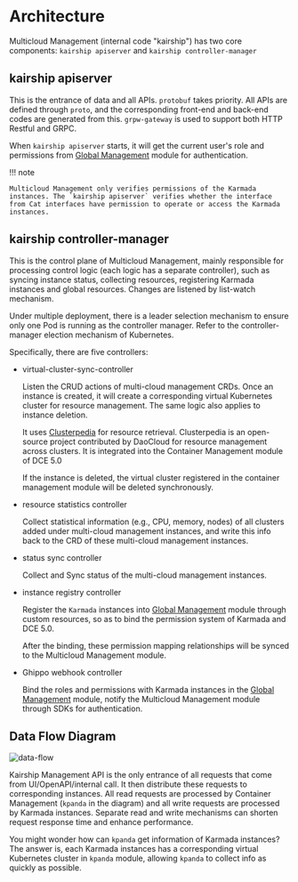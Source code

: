 # Architecture

Multicloud Management (internal code "kairship") has two core components: `kairship apiserver` and `kairship controller-manager`

## kairship apiserver

This is the entrance of data and all APIs. `protobuf` takes priority. All APIs are defined through `proto`, and the corresponding front-end and back-end codes are generated from this. `grpw-gateway` is used to support both HTTP Restful and GRPC.

When `kairship apiserver` starts, it will get the current user's role and permissions from [Global Management](../../ghippo/intro/what.md) module for authentication.

!!! note

    Multicloud Management only verifies permissions of the Karmada instances. The `kairship apiserver` verifies whether the interface from Cat interfaces have permission to operate or access the Karmada instances.

## kairship controller-manager

This is the control plane of Multicloud Management, mainly responsible for processing control logic (each logic has a separate controller), such as syncing instance status, collecting resources, registering Karmada instances and global resources. Changes are listened by list-watch mechanism.

Under multiple deployment, there is a leader selection mechanism to ensure only one Pod is running as the controller manager. Refer to the controller-manager election mechanism of Kubernetes.

Specifically, there are five controllers:

- virtual-cluster-sync-controller

    Listen the CRUD actions of multi-cloud management CRDs. Once an instance is created, it will create a corresponding virtual Kubernetes cluster for resource management. The same logic also applies to instance deletion.

    It uses [Clusterpedia]( ../../community/clusterpedia.md) for resource retrieval. Clusterpedia is an open-source project contributed by DaoCloud for resource management across clusters. It is integrated into the Container Management module of DCE 5.0

    If the instance is deleted, the virtual cluster registered in the container management module will be deleted synchronously.

- resource statistics controller

    Collect statistical information (e.g., CPU, memory, nodes) of all clusters added under multi-cloud management instances, and write this info back to the CRD of these multi-cloud management instances.

- status sync controller

    Collect and Sync status of the multi-cloud management instances.

- instance registry controller

    Register the `Karmada` instances into [Global Management](../../ghippo/intro/what.md) module through custom resources, so as to bind the permission system of Karmada and DCE 5.0.

    After the binding, these permission mapping relationships will be synced to the Multicloud Management module.

- Ghippo webhook controller

    Bind the roles and permissions with Karmada instances in the [Global Management](../../ghippo/intro/what.md) module, notify the Multicloud Management module through SDKs for authentication.

## Data Flow Diagram

![data-flow](https://docs.daocloud.io/daocloud-docs-images/docs/kairship/images/arch_kairship_instance.jpg)

Kairship Management API is the only entrance of all requests that come from UI/OpenAPI/internal call. It then distribute these requests to corresponding instances. All read requests are processed by Container Management (`kpanda` in the diagram) and all write requests are processed by Karmada instances. Separate read and write mechanisms can shorten request response time and enhance performance.

You might wonder how can `kpanda` get information of Karmada instances? The answer is, each Karmada instances has a corresponding virtual Kubernetes cluster in `kpanda` module, allowing `kpanda` to collect info as quickly as possible.
